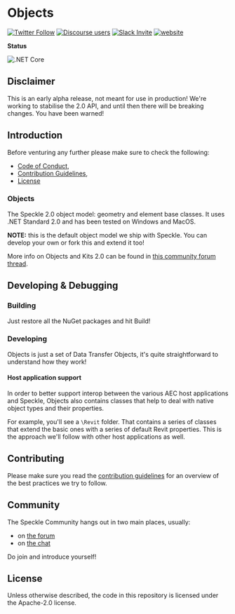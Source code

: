 # Objects

[![Twitter Follow](https://img.shields.io/twitter/follow/SpeckleSystems?style=social)](https://twitter.com/SpeckleSystems) [![Discourse users](https://img.shields.io/discourse/users?server=https%3A%2F%2Fdiscourse.speckle.works&style=flat-square)](https://discourse.speckle.works)
[![Slack Invite](https://img.shields.io/badge/-slack-grey?style=flat-square&logo=slack)](https://speckle-works.slack.com/join/shared_invite/enQtNjY5Mzk2NTYxNTA4LTU4MWI5ZjdhMjFmMTIxZDIzOTAzMzRmMTZhY2QxMmM1ZjVmNzJmZGMzMDVlZmJjYWQxYWU0MWJkYmY3N2JjNGI) [![website](https://img.shields.io/badge/www-speckle.systems-royalblue?style=flat-square)](https://speckle.systems)

**Status**

![.NET Core](https://github.com/specklesystems/Objects/workflows/.NET%20Core/badge.svg)

## Disclaimer
This is an early alpha release, not meant for use in production! We're working to stabilise the 2.0 API, and until then there will be breaking changes. You have been warned!

## Introduction

Before venturing any further please make sure to check the following: 

- [Code of Conduct](CODE_OF_CONDUCT.md), 
- [Contribution Guidelines](CONTRIBUTING.md), 
- [License](LICENSE)

### Objects

The Speckle 2.0 object model: geometry and element base classes. It uses .NET Standard 2.0 and has been tested on Windows and MacOS.

**NOTE:** this is the default object model we ship with Speckle. You can develop your own or fork this and extend it too!

More info on Objects and Kits 2.0 can be found in [this community forum thread](https://discourse.speckle.works/t/introducing-kits-2-0/710/34).

## Developing & Debugging

### Building

Just restore all the NuGet packages and hit Build!

### Developing

Objects is just a set of Data Transfer Objects, it's quite straightforward to understand how they work!

#### Host application support

In order to better support interop between the various AEC host applications and Speckle, Objects also contains classes that help to deal with native object types and their properties.

For example, you'll see a `\Revit` folder. That contains a series of classes that extend the basic ones with a series of default Revit properties. This is the approach we'll follow with other host applications as well.

## Contributing

Please make sure you read the [contribution guidelines](CONTRIBUTING.md) for an overview of the best practices we try to follow.

## Community 

The Speckle Community hangs out in two main places, usually: 

- on [the forum](https://discourse.speckle.works)
- on [the chat](https://speckle-works.slack.com/join/shared_invite/enQtNjY5Mzk2NTYxNTA4LTU4MWI5ZjdhMjFmMTIxZDIzOTAzMzRmMTZhY2QxMmM1ZjVmNzJmZGMzMDVlZmJjYWQxYWU0MWJkYmY3N2JjNGI) 

Do join and introduce yourself! 

## License

Unless otherwise described, the code in this repository is licensed under the Apache-2.0 license.

